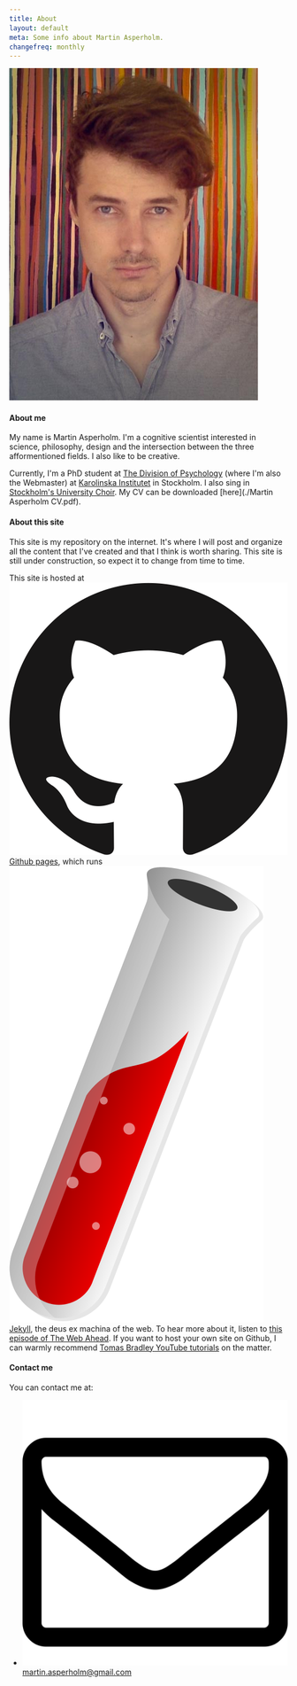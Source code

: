 ```yaml
---
title: About
layout: default
meta: Some info about Martin Asperholm.
changefreq: monthly
---
```


<div class=imgTop>
<img class=profile src="/images/Martin.jpg" alt="Profile picture of Martin Asperholm.">
</div>

#### About me
My name is Martin Asperholm. I'm a cognitive scientist interested in science, philosophy, design and the intersection between the three afformentioned fields. I also like to be creative.

Currently, I'm a PhD student at [The Division of Psychology](http://ki.se/en/cns/the-division-of-psychology) (where I'm also the Webmaster) at [Karolinska Institutet](http://ki.se/en/startpage) in Stockholm. I also sing in [Stockholm's University Choir](http://www.stockholmsuniversitetskor.se). My CV can be downloaded [here](./Martin Asperholm CV.pdf).

#### About this site
This site is my repository on the internet. It's where I will post and organize all the content that I've created and that I think is worth sharing. This site is still under construction, so expect it to change from time to time.

This site is hosted at <img src="/images/GithubLogo.svg" class=icon> [Github pages](https://pages.github.com/), which runs <img src="/images/JekyllIcon.svg" class=iconJekyll> [Jekyll](http://jekyllrb.com/), the deus ex machina of the web. To hear more about it, listen to [this episode of The Web Ahead](http://5by5.tv/webahead/54)</a>. If you want to host your own site on Github, I can warmly recommend [Tomas Bradley YouTube tutorials](https://www.youtube.com/playlist?list=PLWjCJDeWfDdfVEcLGAfdJn_HXyM4Y7_k-) on the matter.

#### Contact me
You can contact me at:
<ul class=bulletsWithoutBullets>
	<li><img src="/images/Mail.svg" title="http://fortawesome.github.io/Font-Awesome/icon/envelope-o/" class=icon> <a href="mailto:martin.asperholm@gmail.com">martin.asperholm@gmail.com</a></li>
</ul>
